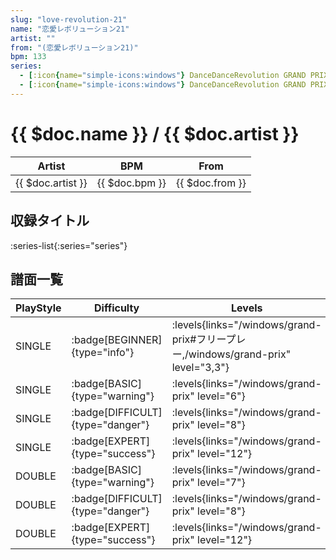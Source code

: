 ```yaml
---
slug: "love-revolution-21"
name: "恋愛レボリューション21"
artist: ""
from: "(恋愛レボリューション21)"
bpm: 133
series:
  - [:icon{name="simple-icons:windows"} DanceDanceRevolution GRAND PRIX (フリープレー)](/windows/grand-prix#フリープレー)
  - [:icon{name="simple-icons:windows"} DanceDanceRevolution GRAND PRIX (グランプリプレー)](/windows/grand-prix)
---
```


# {{ $doc.name }} / {{ $doc.artist }}

|Artist|BPM|From|
|------|---|----|
|{{ $doc.artist }}|{{ $doc.bpm }}|{{ $doc.from }}|

## 収録タイトル

:series-list{:series="series"}

## 譜面一覧

|PlayStyle|Difficulty|Levels|Notes|Movie|
|---------|----------|------|-----|-----|
|SINGLE| :badge[BEGINNER]{type="info"}| :levels{links="/windows/grand-prix#フリープレー,/windows/grand-prix" level="3,3"}|107/1||
|SINGLE| :badge[BASIC]{type="warning"}| :levels{links="/windows/grand-prix" level="6"}|177/10||
|SINGLE| :badge[DIFFICULT]{type="danger"}| :levels{links="/windows/grand-prix" level="8"}|244/18||
|SINGLE| :badge[EXPERT]{type="success"}| :levels{links="/windows/grand-prix" level="12"}|321/24||
|DOUBLE| :badge[BASIC]{type="warning"}| :levels{links="/windows/grand-prix" level="7"}|187/10||
|DOUBLE| :badge[DIFFICULT]{type="danger"}| :levels{links="/windows/grand-prix" level="8"}|244/18||
|DOUBLE| :badge[EXPERT]{type="success"}| :levels{links="/windows/grand-prix" level="12"}|321/24||
